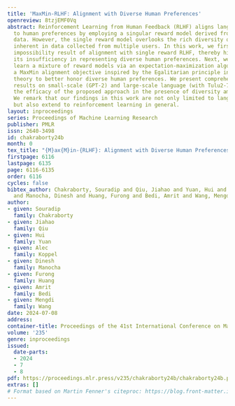 ```yaml
---
title: 'MaxMin-RLHF: Alignment with Diverse Human Preferences'
openreview: 8tzjEMF0Vq
abstract: Reinforcement Learning from Human Feedback (RLHF) aligns language models
  to human preferences by employing a singular reward model derived from preference
  data. However, the single reward model overlooks the rich diversity of human preferences
  inherent in data collected from multiple users. In this work, we first derive an
  impossibility result of alignment with single reward RLHF, thereby highlighting
  its insufficiency in representing diverse human preferences. Next, we propose to
  learn a mixture of reward models via an expectation-maximization algorithm and solve
  a MaxMin alignment objective inspired by the Egalitarian principle in social choice
  theory to better honor diverse human preferences. We present comprehensive experimental
  results on small-scale (GPT-2) and large-scale language (with Tulu2-7B)) and show
  the efficacy of the proposed approach in the presence of diversity among human preferences.
  We remark that our findings in this work are not only limited to language models
  but also extend to reinforcement learning in general.
layout: inproceedings
series: Proceedings of Machine Learning Research
publisher: PMLR
issn: 2640-3498
id: chakraborty24b
month: 0
tex_title: "{M}ax{M}in-{RLHF}: Alignment with Diverse Human Preferences"
firstpage: 6116
lastpage: 6135
page: 6116-6135
order: 6116
cycles: false
bibtex_author: Chakraborty, Souradip and Qiu, Jiahao and Yuan, Hui and Koppel, Alec
  and Manocha, Dinesh and Huang, Furong and Bedi, Amrit and Wang, Mengdi
author:
- given: Souradip
  family: Chakraborty
- given: Jiahao
  family: Qiu
- given: Hui
  family: Yuan
- given: Alec
  family: Koppel
- given: Dinesh
  family: Manocha
- given: Furong
  family: Huang
- given: Amrit
  family: Bedi
- given: Mengdi
  family: Wang
date: 2024-07-08
address:
container-title: Proceedings of the 41st International Conference on Machine Learning
volume: '235'
genre: inproceedings
issued:
  date-parts:
  - 2024
  - 7
  - 8
pdf: https://proceedings.mlr.press/v235/chakraborty24b/chakraborty24b.pdf
extras: []
# Format based on Martin Fenner's citeproc: https://blog.front-matter.io/posts/citeproc-yaml-for-bibliographies/
---
```


